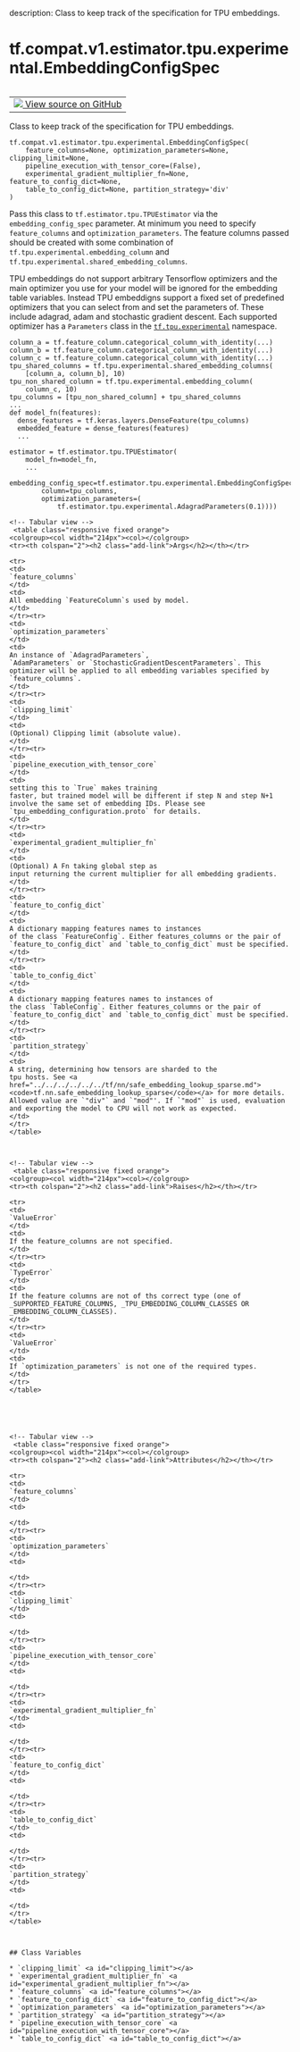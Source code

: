 description: Class to keep track of the specification for TPU embeddings.

<div itemscope itemtype="http://developers.google.com/ReferenceObject">
<meta itemprop="name" content="tf.compat.v1.estimator.tpu.experimental.EmbeddingConfigSpec" />
<meta itemprop="path" content="Stable" />
<meta itemprop="property" content="__new__"/>
<meta itemprop="property" content="clipping_limit"/>
<meta itemprop="property" content="experimental_gradient_multiplier_fn"/>
<meta itemprop="property" content="feature_columns"/>
<meta itemprop="property" content="feature_to_config_dict"/>
<meta itemprop="property" content="optimization_parameters"/>
<meta itemprop="property" content="partition_strategy"/>
<meta itemprop="property" content="pipeline_execution_with_tensor_core"/>
<meta itemprop="property" content="table_to_config_dict"/>
</div>

# tf.compat.v1.estimator.tpu.experimental.EmbeddingConfigSpec

<!-- Insert buttons and diff -->

<table class="tfo-notebook-buttons tfo-api nocontent" align="left">
<td>
  <a target="_blank" href="https://github.com/tensorflow/estimator/tree/master/tensorflow_estimator/python/estimator/tpu/_tpu_estimator_embedding.py">
    <img src="https://www.tensorflow.org/images/GitHub-Mark-32px.png" />
    View source on GitHub
  </a>
</td>
</table>



Class to keep track of the specification for TPU embeddings.

<pre class="devsite-click-to-copy prettyprint lang-py tfo-signature-link">
<code>tf.compat.v1.estimator.tpu.experimental.EmbeddingConfigSpec(
    feature_columns=None, optimization_parameters=None, clipping_limit=None,
    pipeline_execution_with_tensor_core=(False),
    experimental_gradient_multiplier_fn=None, feature_to_config_dict=None,
    table_to_config_dict=None, partition_strategy='div'
)
</code></pre>



<!-- Placeholder for "Used in" -->

Pass this class to `tf.estimator.tpu.TPUEstimator` via the
`embedding_config_spec` parameter. At minimum you need to specify
`feature_columns` and `optimization_parameters`. The feature columns passed
should be created with some combination of
`tf.tpu.experimental.embedding_column` and
`tf.tpu.experimental.shared_embedding_columns`.

TPU embeddings do not support arbitrary Tensorflow optimizers and the
main optimizer you use for your model will be ignored for the embedding table
variables. Instead TPU embeddigns support a fixed set of predefined optimizers
that you can select from and set the parameters of. These include adagrad,
adam and stochastic gradient descent. Each supported optimizer has a
`Parameters` class in the <a href="../../../../../../tf/tpu/experimental.md"><code>tf.tpu.experimental</code></a> namespace.

```
column_a = tf.feature_column.categorical_column_with_identity(...)
column_b = tf.feature_column.categorical_column_with_identity(...)
column_c = tf.feature_column.categorical_column_with_identity(...)
tpu_shared_columns = tf.tpu.experimental.shared_embedding_columns(
    [column_a, column_b], 10)
tpu_non_shared_column = tf.tpu.experimental.embedding_column(
    column_c, 10)
tpu_columns = [tpu_non_shared_column] + tpu_shared_columns
...
def model_fn(features):
  dense_features = tf.keras.layers.DenseFeature(tpu_columns)
  embedded_feature = dense_features(features)
  ...

estimator = tf.estimator.tpu.TPUEstimator(
    model_fn=model_fn,
    ...
    embedding_config_spec=tf.estimator.tpu.experimental.EmbeddingConfigSpec(
        column=tpu_columns,
        optimization_parameters=(
            tf.estimator.tpu.experimental.AdagradParameters(0.1))))

<!-- Tabular view -->
 <table class="responsive fixed orange">
<colgroup><col width="214px"><col></colgroup>
<tr><th colspan="2"><h2 class="add-link">Args</h2></th></tr>

<tr>
<td>
`feature_columns`
</td>
<td>
All embedding `FeatureColumn`s used by model.
</td>
</tr><tr>
<td>
`optimization_parameters`
</td>
<td>
An instance of `AdagradParameters`,
`AdamParameters` or `StochasticGradientDescentParameters`. This
optimizer will be applied to all embedding variables specified by
`feature_columns`.
</td>
</tr><tr>
<td>
`clipping_limit`
</td>
<td>
(Optional) Clipping limit (absolute value).
</td>
</tr><tr>
<td>
`pipeline_execution_with_tensor_core`
</td>
<td>
setting this to `True` makes training
faster, but trained model will be different if step N and step N+1
involve the same set of embedding IDs. Please see
`tpu_embedding_configuration.proto` for details.
</td>
</tr><tr>
<td>
`experimental_gradient_multiplier_fn`
</td>
<td>
(Optional) A Fn taking global step as
input returning the current multiplier for all embedding gradients.
</td>
</tr><tr>
<td>
`feature_to_config_dict`
</td>
<td>
A dictionary mapping features names to instances
of the class `FeatureConfig`. Either features_columns or the pair of
`feature_to_config_dict` and `table_to_config_dict` must be specified.
</td>
</tr><tr>
<td>
`table_to_config_dict`
</td>
<td>
A dictionary mapping features names to instances of
the class `TableConfig`. Either features_columns or the pair of
`feature_to_config_dict` and `table_to_config_dict` must be specified.
</td>
</tr><tr>
<td>
`partition_strategy`
</td>
<td>
A string, determining how tensors are sharded to the
tpu hosts. See <a href="../../../../../../tf/nn/safe_embedding_lookup_sparse.md"><code>tf.nn.safe_embedding_lookup_sparse</code></a> for more details.
Allowed value are `"div"` and `"mod"'. If `"mod"` is used, evaluation
and exporting the model to CPU will not work as expected.
</td>
</tr>
</table>



<!-- Tabular view -->
 <table class="responsive fixed orange">
<colgroup><col width="214px"><col></colgroup>
<tr><th colspan="2"><h2 class="add-link">Raises</h2></th></tr>

<tr>
<td>
`ValueError`
</td>
<td>
If the feature_columns are not specified.
</td>
</tr><tr>
<td>
`TypeError`
</td>
<td>
If the feature columns are not of ths correct type (one of
_SUPPORTED_FEATURE_COLUMNS, _TPU_EMBEDDING_COLUMN_CLASSES OR
_EMBEDDING_COLUMN_CLASSES).
</td>
</tr><tr>
<td>
`ValueError`
</td>
<td>
If `optimization_parameters` is not one of the required types.
</td>
</tr>
</table>





<!-- Tabular view -->
 <table class="responsive fixed orange">
<colgroup><col width="214px"><col></colgroup>
<tr><th colspan="2"><h2 class="add-link">Attributes</h2></th></tr>

<tr>
<td>
`feature_columns`
</td>
<td>

</td>
</tr><tr>
<td>
`optimization_parameters`
</td>
<td>

</td>
</tr><tr>
<td>
`clipping_limit`
</td>
<td>

</td>
</tr><tr>
<td>
`pipeline_execution_with_tensor_core`
</td>
<td>

</td>
</tr><tr>
<td>
`experimental_gradient_multiplier_fn`
</td>
<td>

</td>
</tr><tr>
<td>
`feature_to_config_dict`
</td>
<td>

</td>
</tr><tr>
<td>
`table_to_config_dict`
</td>
<td>

</td>
</tr><tr>
<td>
`partition_strategy`
</td>
<td>

</td>
</tr>
</table>



## Class Variables

* `clipping_limit` <a id="clipping_limit"></a>
* `experimental_gradient_multiplier_fn` <a id="experimental_gradient_multiplier_fn"></a>
* `feature_columns` <a id="feature_columns"></a>
* `feature_to_config_dict` <a id="feature_to_config_dict"></a>
* `optimization_parameters` <a id="optimization_parameters"></a>
* `partition_strategy` <a id="partition_strategy"></a>
* `pipeline_execution_with_tensor_core` <a id="pipeline_execution_with_tensor_core"></a>
* `table_to_config_dict` <a id="table_to_config_dict"></a>
